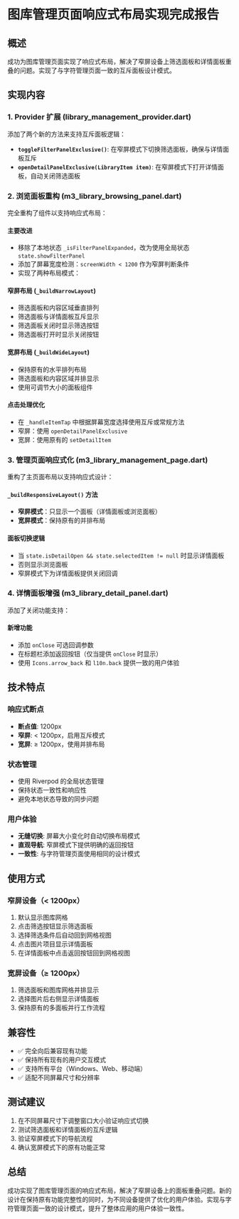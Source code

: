 # 图库管理页面响应式布局实现完成报告

## 概述

成功为图库管理页面实现了响应式布局，解决了窄屏设备上筛选面板和详情面板重叠的问题。实现了与字符管理页面一致的互斥面板设计模式。

## 实现内容

### 1. Provider 扩展 (library_management_provider.dart)

添加了两个新的方法来支持互斥面板逻辑：

- **`toggleFilterPanelExclusive()`**: 在窄屏模式下切换筛选面板，确保与详情面板互斥
- **`openDetailPanelExclusive(LibraryItem item)`**: 在窄屏模式下打开详情面板，自动关闭筛选面板

### 2. 浏览面板重构 (m3_library_browsing_panel.dart)

完全重构了组件以支持响应式布局：

#### 主要改进

- 移除了本地状态 `_isFilterPanelExpanded`，改为使用全局状态 `state.showFilterPanel`
- 添加了屏幕宽度检测：`screenWidth < 1200` 作为窄屏判断条件
- 实现了两种布局模式：

#### 窄屏布局 (`_buildNarrowLayout`)

- 筛选面板和内容区域垂直排列
- 筛选面板与详情面板互斥显示
- 筛选面板关闭时显示筛选按钮
- 筛选面板打开时显示关闭按钮

#### 宽屏布局 (`_buildWideLayout`)

- 保持原有的水平排列布局
- 筛选面板和内容区域并排显示
- 使用可调节大小的面板组件

#### 点击处理优化

- 在 `_handleItemTap` 中根据屏幕宽度选择使用互斥或常规方法
- 窄屏：使用 `openDetailPanelExclusive`
- 宽屏：使用原有的 `setDetailItem`

### 3. 管理页面响应式化 (m3_library_management_page.dart)

重构了主页面布局以支持响应式设计：

#### `_buildResponsiveLayout()` 方法

- **窄屏模式**：只显示一个面板（详情面板或浏览面板）
- **宽屏模式**：保持原有的并排布局

#### 面板切换逻辑

- 当 `state.isDetailOpen && state.selectedItem != null` 时显示详情面板
- 否则显示浏览面板
- 窄屏模式下为详情面板提供关闭回调

### 4. 详情面板增强 (m3_library_detail_panel.dart)

添加了关闭功能支持：

#### 新增功能

- 添加 `onClose` 可选回调参数
- 在标题栏添加返回按钮（仅当提供 `onClose` 时显示）
- 使用 `Icons.arrow_back` 和 `l10n.back` 提供一致的用户体验

## 技术特点

### 响应式断点

- **断点值**: 1200px
- **窄屏**: < 1200px，启用互斥模式
- **宽屏**: ≥ 1200px，使用并排布局

### 状态管理

- 使用 Riverpod 的全局状态管理
- 保持状态一致性和响应性
- 避免本地状态导致的同步问题

### 用户体验

- **无缝切换**: 屏幕大小变化时自动切换布局模式
- **直观导航**: 窄屏模式下提供明确的返回按钮
- **一致性**: 与字符管理页面使用相同的设计模式

## 使用方式

### 窄屏设备（< 1200px）

1. 默认显示图库网格
2. 点击筛选按钮显示筛选面板
3. 选择筛选条件后自动回到网格视图
4. 点击图片项目显示详情面板
5. 在详情面板中点击返回按钮回到网格视图

### 宽屏设备（≥ 1200px）

1. 筛选面板和图库网格并排显示
2. 选择图片后右侧显示详情面板
3. 保持原有的多面板并行工作流程

## 兼容性

- ✅ 完全向后兼容现有功能
- ✅ 保持所有现有的用户交互模式
- ✅ 支持所有平台（Windows、Web、移动端）
- ✅ 适配不同屏幕尺寸和分辨率

## 测试建议

1. 在不同屏幕尺寸下调整窗口大小验证响应式切换
2. 测试筛选面板和详情面板的互斥逻辑
3. 验证窄屏模式下的导航流程
4. 确认宽屏模式下的原有功能正常

## 总结

成功实现了图库管理页面的响应式布局，解决了窄屏设备上的面板重叠问题。新的设计在保持原有功能完整性的同时，为不同设备提供了优化的用户体验。实现与字符管理页面一致的设计模式，提升了整体应用的用户体验一致性。
